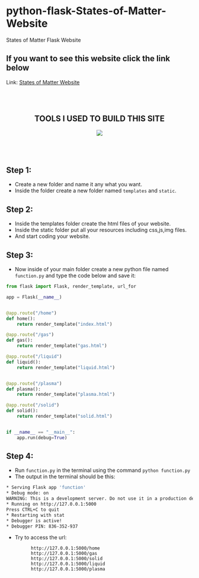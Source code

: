 # python-flask-States-of-Matter-Website
States of Matter Flask Website

## If you want to see this website click the link below

Link:  [States of Matter Website](https://rodence.github.io/stateofmatter/index.html)


<div align='center'>
 <br><br>
<h2>TOOLS I USED TO BUILD THIS SITE</h2> 
 <img src="https://skillicons.dev/icons?i=html,css,js,vscode,python,bootstrap,flask&theme=dark&perline=8" />
 <br>
 <br>
 <br>
 <br>
</div>
			


## Step 1:

* Create a new folder and name it any what you want.
* Inside the folder create a new folder named `templates` and `static`.

## Step 2:
* Inside the templates folder create the html files of your website.
* Inside the static folder put all your resources including css,js,img files.
* And start coding your website.


## Step 3: 
* Now inside of your main folder create a new python file named `function.py`
and type the code below and save it:


```python
from flask import Flask, render_template, url_for

app = Flask(__name__)


@app.route("/home")
def home():
    return render_template("index.html")

@app.route("/gas")
def gas():
    return render_template("gas.html")

@app.route("/liquid")
def liquid():
    return render_template("liquid.html")


@app.route("/plasma")
def plasma():
    return render_template("plasma.html")

@app.route("/solid")
def solid():
    return render_template("solid.html")


if __name__ == "__main__":
    app.run(debug=True)
```
			
			
			
			
## Step 4:
* Run 	`function.py` in the terminal using the command `python function.py`
* The output in the terminal should be this:
		
```bash
* Serving Flask app 'function'
* Debug mode: on
WARNING: This is a development server. Do not use it in a production deployment. Use a production WSGI server instead.
* Running on http://127.0.0.1:5000
Press CTRL+C to quit
* Restarting with stat
* Debugger is active!
* Debugger PIN: 836-352-937		
```
* Try to access the url:
			
			http://127.0.0.1:5000/home
			http://127.0.0.1:5000/gas
			http://127.0.0.1:5000/solid
			http://127.0.0.1:5000/liquid
			http://127.0.0.1:5000/plasma

